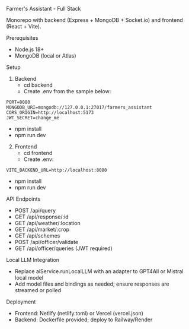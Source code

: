 Farmer's Assistant - Full Stack

Monorepo with backend (Express + MongoDB + Socket.io) and frontend (React + Vite).

Prerequisites
- Node.js 18+
- MongoDB (local or Atlas)

Setup
1. Backend
   - cd backend
   - Create .env from the sample below:
```
PORT=8080
MONGODB_URI=mongodb://127.0.0.1:27017/farmers_assistant
CORS_ORIGIN=http://localhost:5173
JWT_SECRET=change_me
```
   - npm install
   - npm run dev

2. Frontend
   - cd frontend
   - Create .env:
```
VITE_BACKEND_URL=http://localhost:8080
```
   - npm install
   - npm run dev

API Endpoints
- POST /api/query
- GET /api/response/:id
- GET /api/weather/:location
- GET /api/market/:crop
- GET /api/schemes
- POST /api/officer/validate
- GET /api/officer/queries (JWT required)

Local LLM Integration
- Replace aiService.runLocalLLM with an adapter to GPT4All or Mistral local model
- Add model files and bindings as needed; ensure responses are streamed or polled

Deployment
- Frontend: Netlify (netlify.toml) or Vercel (vercel.json)
- Backend: Dockerfile provided; deploy to Railway/Render


